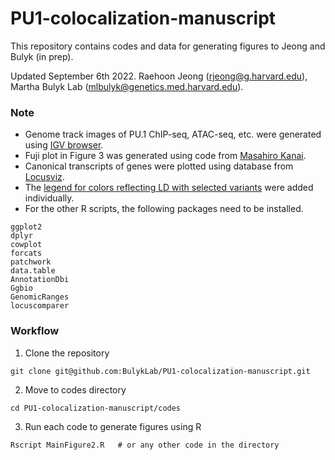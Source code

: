 # PU1-colocalization-manuscript
This repository contains codes and data for generating figures to Jeong and Bulyk (in prep).

Updated September 6th 2022. Raehoon Jeong (rjeong@g.harvard.edu), Martha Bulyk Lab (mlbulyk@genetics.med.harvard.edu).


### Note
- Genome track images of PU.1 ChIP-seq, ATAC-seq, etc. were generated using <a href="https://software.broadinstitute.org/software/igv/">IGV browser</a>.
- Fuji plot in Figure 3 was generated using code from <a href="https://github.com/mkanai/fujiplot">Masahiro Kanai</a>.
- Canonical transcripts of genes were plotted using database from <a href="https://github.com/mkanai/locusviz/tree/master/inst/extdata">Locusviz</a>.  
- The <a href="https://github.com/BulykLab/PU1-colocalization-manuscript/blob/main/figures/r2_panel.pdf">legend for colors reflecting LD with selected variants</a> were added individually.
- For the other R scripts, the following packages need to be installed.
```
ggplot2
dplyr
cowplot
forcats
patchwork
data.table
AnnotationDbi
Ggbio
GenomicRanges
locuscomparer
```

### Workflow
1) Clone the repository
```
git clone git@github.com:BulykLab/PU1-colocalization-manuscript.git
```
2) Move to codes directory
```
cd PU1-colocalization-manuscript/codes
```
3) Run each code to generate figures using R
```
Rscript MainFigure2.R   # or any other code in the directory
```
